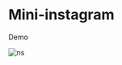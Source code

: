 # Mini-instagram

Demo

  <img src="[https://ibb.co/z2j3DHS](https://i.ibb.co/wQ3njrK/Screenshot-2023-03-25-092936.png)" alt="ns">

